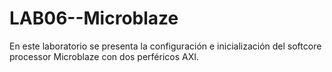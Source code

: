 # LAB06--Microblaze
En este laboratorio se presenta la configuración e inicialización del softcore processor Microblaze con dos perféricos AXI. 
